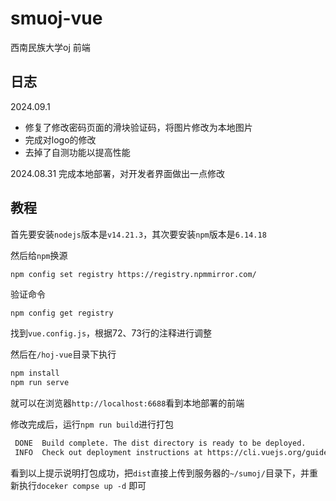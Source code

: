 # smuoj-vue
西南民族大学oj 前端

## 日志

2024.09.1 

- 修复了修改密码页面的滑块验证码，将图片修改为本地图片
- 完成对logo的修改
- 去掉了自测功能以提高性能

2024.08.31 完成本地部署，对开发者界面做出一点修改

## 教程

首先要安装`nodejs`版本是`v14.21.3`，其次要安装`npm`版本是`6.14.18`

然后给`npm`换源

```sh
npm config set registry https://registry.npmmirror.com/
```

验证命令

```shell
npm config get registry
```

找到`vue.config.js`，根据72、73行的注释进行调整

然后在`/hoj-vue`目录下执行

```sh
npm install 
npm run serve
```

就可以在浏览器`http://localhost:6688`看到本地部署的前端

修改完成后，运行`npm run build`进行打包

```sh
 DONE  Build complete. The dist directory is ready to be deployed.
 INFO  Check out deployment instructions at https://cli.vuejs.org/guide/deployment.html
```

看到以上提示说明打包成功，把`dist`直接上传到服务器的`~/sumoj/`目录下，并重新执行`doceker compse up -d` 即可
